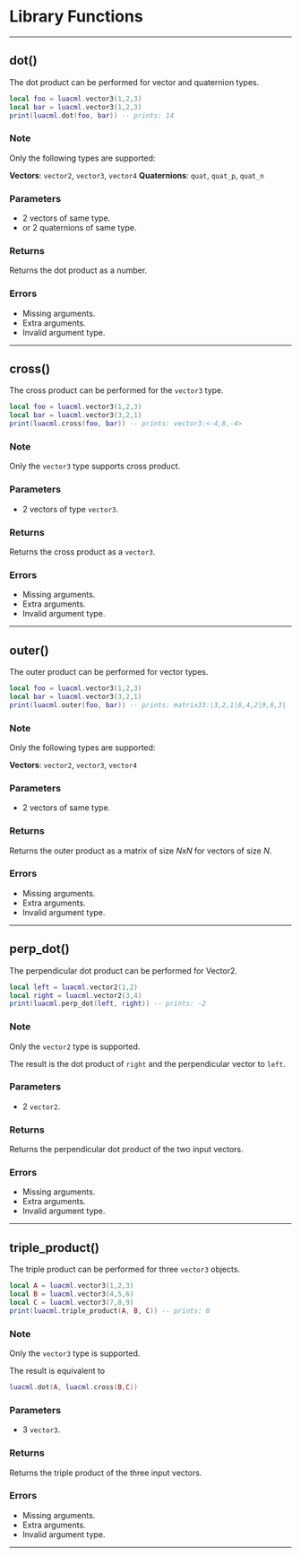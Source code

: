 
# Library Functions

--------------------------------------------------------------------------------

## dot()

The dot product can be performed for vector and quaternion types.

```lua
local foo = luacml.vector3(1,2,3)
local bar = luacml.vector3(1,2,3)
print(luacml.dot(foo, bar)) -- prints: 14
```

### Note

Only the following types are supported:

**Vectors**: `vector2`, `vector3`, `vector4`
**Quaternions**: `quat`, `quat_p`, `quat_n`

### Parameters

-   2 vectors of same type.
-   or 2 quaternions of same type.

### Returns

Returns the dot product as a number.

### Errors

-   Missing arguments.
-   Extra arguments.
-   Invalid argument type.

--------------------------------------------------------------------------------

## cross()

The cross product can be performed for the `vector3` type.

```lua
local foo = luacml.vector3(1,2,3)
local bar = luacml.vector3(3,2,1)
print(luacml.cross(foo, bar)) -- prints: vector3:<-4,8,-4>
```
### Note

Only the `vector3` type supports cross product.

### Parameters

-   2 vectors of type `vector3`.

### Returns

Returns the cross product as a `vector3`.

### Errors

-   Missing arguments.
-   Extra arguments.
-   Invalid argument type.

--------------------------------------------------------------------------------

## outer()

The outer product can be performed for vector types.

```lua
local foo = luacml.vector3(1,2,3)
local bar = luacml.vector3(3,2,1)
print(luacml.outer(foo, bar)) -- prints: matrix33:|3,2,1|6,4,2|9,6,3|
```

### Note

Only the following types are supported:

**Vectors**: `vector2`, `vector3`, `vector4`

### Parameters

-   2 vectors of same type.

### Returns

Returns the outer product as a matrix of size *NxN* for vectors of size *N*.

### Errors

-   Missing arguments.
-   Extra arguments.
-   Invalid argument type.

--------------------------------------------------------------------------------

## perp_dot()

The perpendicular dot product can be performed for Vector2.

```lua
local left = luacml.vector2(1,2)
local right = luacml.vector2(3,4)
print(luacml.perp_dot(left, right)) -- prints: -2
```

### Note

Only the `vector2` type is supported.

The result is the dot product of `right` and the perpendicular vector to `left`.

### Parameters

-   2 `vector2`.

### Returns

Returns the perpendicular dot product of the two input vectors.

### Errors

-   Missing arguments.
-   Extra arguments.
-   Invalid argument type.

--------------------------------------------------------------------------------

## triple_product()

The triple product can be performed for three `vector3` objects.

```lua
local A = luacml.vector3(1,2,3)
local B = luacml.vector3(4,5,6)
local C = luacml.vector3(7,8,9)
print(luacml.triple_product(A, B, C)) -- prints: 0
```

### Note

Only the `vector3` type is supported.

The result is equivalent to

```lua
luacml.dot(A, luacml.cross(B,C))
```

### Parameters

-   3 `vector3`.

### Returns

Returns the triple product of the three input vectors.

### Errors

-   Missing arguments.
-   Extra arguments.
-   Invalid argument type.

--------------------------------------------------------------------------------
